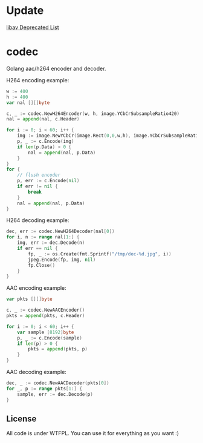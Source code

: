 

Update
====

[libav Deprecated List](https://libav.org/documentation/doxygen/master/deprecated.html)


codec
====

Golang aac/h264 encoder and decoder.

H264 encoding example:

```go
w := 400
h := 400
var nal [][]byte 

c, _ := codec.NewH264Encoder(w, h, image.YCbCrSubsampleRatio420)
nal = append(nal, c.Header)

for i := 0; i < 60; i++ {
	img := image.NewYCbCr(image.Rect(0,0,w,h), image.YCbCrSubsampleRatio420)
	p, _ := c.Encode(img)
	if len(p.Data) > 0 {
		nal = append(nal, p.Data)
	}
}
for {
	// flush encoder
	p, err := c.Encode(nil)
	if err != nil {
		break
	}
	nal = append(nal, p.Data)
}
```

H264 decoding example:

```go
dec, err := codec.NewH264Decoder(nal[0])
for i, n := range nal[1:] {
	img, err := dec.Decode(n)
	if err == nil {
		fp, _ := os.Create(fmt.Sprintf("/tmp/dec-%d.jpg", i))
		jpeg.Encode(fp, img, nil)
		fp.Close()
	}
}
```

AAC encoding example:

```go
var pkts [][]byte 

c, _ := codec.NewAACEncoder()
pkts = append(pkts, c.Header)

for i := 0; i < 60; i++ {
	var sample [8192]byte
	p, _ := c.Encode(sample)
	if len(p) > 0 {
		pkts = append(pkts, p)
	}
}
```

AAC decoding example:

```go
dec, _ := codec.NewAACDecoder(pkts[0])
for _, p := range pkts[1:] {
	sample, err := dec.Decode(p)
}
```

License
----

All code is under WTFPL. You can use it for everything as you want :)
